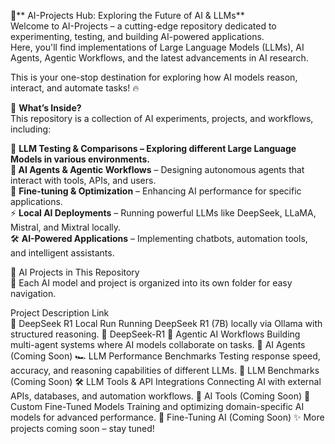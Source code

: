 🚀** AI-Projects Hub: Exploring the Future of AI & LLMs**  
Welcome to AI-Projects – a cutting-edge repository dedicated to experimenting, testing, and building AI-powered applications.  
Here, you'll find implementations of Large Language Models (LLMs), AI Agents, Agentic Workflows, and the latest advancements in AI research.  

This is your one-stop destination for exploring how AI models reason, interact, and automate tasks! 🔥  

📌 **What’s Inside?**  
This repository is a collection of AI experiments, projects, and workflows, including:  

🧠 **LLM Testing & Comparisons **– Exploring different Large Language Models in various environments.  
🤖** AI Agents & Agentic Workflows** – Designing autonomous agents that interact with tools, APIs, and users.  
🚀 **Fine-tuning & Optimization** – Enhancing AI performance for specific applications.  
⚡ **Local AI Deployments** – Running powerful LLMs like DeepSeek, LLaMA, Mistral, and Mixtral locally.  
🛠️ **AI-Powered Applications** – Implementing chatbots, automation tools, and intelligent assistants.  


🔗 AI Projects in This Repository  
📂 Each AI model and project is organized into its own folder for easy navigation.  

Project	Description	Link  
🦾 DeepSeek R1 Local Run	Running DeepSeek R1 (7B) locally via Ollama with structured reasoning.	🔗 DeepSeek-R1
🤖 Agentic AI Workflows	Building multi-agent systems where AI models collaborate on tasks.	🔗 AI Agents (Coming Soon)
🏎️ LLM Performance Benchmarks	Testing response speed, accuracy, and reasoning capabilities of different LLMs.	🔗 LLM Benchmarks (Coming Soon)
🛠 LLM Tools & API Integrations	Connecting AI with external APIs, databases, and automation workflows.	🔗 AI Tools (Coming Soon)
📝 Custom Fine-Tuned Models	Training and optimizing domain-specific AI models for advanced performance.	🔗 Fine-Tuning AI (Coming Soon)
✨ More projects coming soon – stay tuned!
